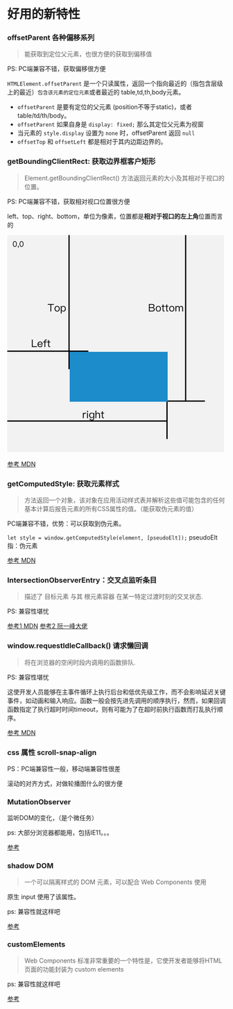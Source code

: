 # 好用的新特性

### offsetParent 各种偏移系列

> 能获取到定位父元素，也很方便的获取到偏移值

PS: PC端兼容不错，获取偏移很方便

`HTMLElement.offsetParent` 是一个只读属性，返回一个指向最近的（指包含层级上的最近）`包含该元素的定位元素`或者最近的 table,td,th,body元素。
  * `offsetParent` 是要有定位的父元素 (position不等于static)，或者 table/td/th/body。
  * `offsetParent` 如果自身是 `display: fixed;` 那么其定位父元素为视窗
  * 当元素的 `style.display` 设置为 `none` 时，offsetParent 返回 `null` 
  * `offsetTop` 和 `offsetLeft` 都是相对于其内边距边界的。


### getBoundingClientRect: 获取边界框客户矩形

> Element.getBoundingClientRect() 方法返回元素的大小及其相对于视口的位置。

PS: PC端兼容不错，获取相对视口位置很方便

left、top、right、bottom，单位为像素，位置都是**相对于视口的左上角**位置而言的

![bounding](../img/bounding.png)

[参考 MDN](https://developer.mozilla.org/zh-CN/docs/Web/API/Element/getBoundingClientRect)



### getComputedStyle: 获取元素样式

> 方法返回一个对象，该对象在应用活动样式表并解析这些值可能包含的任何基本计算后报告元素的所有CSS属性的值。（能获取伪元素的值）

PC端兼容不错，优势：可以获取到伪元素。

`let style = window.getComputedStyle(element, [pseudoElt]);` pseudoElt指：伪元素

[参考 MDN](https://developer.mozilla.org/zh-CN/docs/Web/API/Window/getComputedStyle)



### IntersectionObserverEntry：交叉点监听条目

> 描述了 目标元素 与其 根元素容器 在某一特定过渡时刻的交叉状态.

PS: 兼容性堪忧

[参考1 MDN](https://developer.mozilla.org/zh-CN/docs/Web/API/IntersectionObserverEntry)
[参考2 阮一峰大佬](http://www.ruanyifeng.com/blog/2016/11/intersectionobserver_api.html)


### window.requestIdleCallback()  请求懒回调

> 将在浏览器的空闲时段内调用的函数排队.

PS: 兼容性堪忧

这使开发人员能够在主事件循环上执行后台和低优先级工作，而不会影响延迟关键事件，如动画和输入响应。函数一般会按先进先调用的顺序执行，然而，如果回调函数指定了执行超时时间timeout，则有可能为了在超时前执行函数而打乱执行顺序。

[参考 MDN](https://developer.mozilla.org/zh-CN/docs/Web/API/Window/requestIdleCallback)


### css 属性 scroll-snap-align

PS：PC端兼容性一般，移动端兼容性很差

滚动的对齐方式，对做轮播图什么的很方便


### MutationObserver

监听DOM的变化，（是个微任务）

ps: 大部分浏览器都能用，包括IE11。。。

[参考](https://developer.mozilla.org/zh-CN/docs/Web/API/MutationObserver)


### shadow DOM

> 一个可以隔离样式的 DOM 元素，可以配合 Web Components 使用

原生 input 使用了该属性。

ps: 兼容性就这样吧

[参考](https://developer.mozilla.org/zh-CN/docs/Web/Web_Components/Using_shadow_DOM)


### customElements

> Web Components 标准非常重要的一个特性是，它使开发者能够将HTML页面的功能封装为 custom elements

ps: 兼容性就这样吧

[参考](https://developer.mozilla.org/zh-CN/docs/Web/Web_Components/Using_custom_elements)
